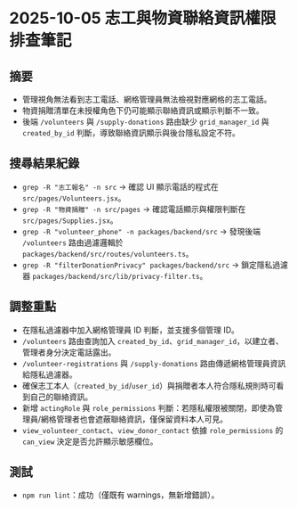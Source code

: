 # 2025-10-05 志工與物資聯絡資訊權限排查筆記

## 摘要
- 管理視角無法看到志工電話、網格管理員無法檢視對應網格的志工電話。
- 物資捐贈清單在未授權角色下仍可能顯示聯絡資訊或顯示判斷不一致。
- 後端 `/volunteers` 與 `/supply-donations` 路由缺少 `grid_manager_id` 與 `created_by_id` 判斷，導致聯絡資訊顯示與後台隱私設定不符。

## 搜尋結果紀錄
- `grep -R "志工報名" -n src` → 確認 UI 顯示電話的程式在 `src/pages/Volunteers.jsx`。
- `grep -R "物資捐贈" -n src/pages` → 確認電話顯示與權限判斷在 `src/pages/Supplies.jsx`。
- `grep -R "volunteer_phone" -n packages/backend/src` → 發現後端 `/volunteers` 路由過濾邏輯於 `packages/backend/src/routes/volunteers.ts`。
- `grep -R "filterDonationPrivacy" packages/backend/src` → 鎖定隱私過濾器 `packages/backend/src/lib/privacy-filter.ts`。

## 調整重點
- 在隱私過濾器中加入網格管理員 ID 判斷，並支援多個管理 ID。
- `/volunteers` 路由查詢加入 `created_by_id`、`grid_manager_id`，以建立者、管理者身分決定電話露出。
- `/volunteer-registrations` 與 `/supply-donations` 路由傳遞網格管理員資訊給隱私過濾器。
- 確保志工本人（`created_by_id`/`user_id`）與捐贈者本人符合隱私規則時可看到自己的聯絡資訊。
- 新增 `actingRole` 與 `role_permissions` 判斷：若隱私權限被關閉，即使為管理員/網格管理者也會遮蔽聯絡資訊，僅保留資料本人可見。
- `view_volunteer_contact`、`view_donor_contact` 依據 `role_permissions` 的 `can_view` 決定是否允許顯示敏感欄位。

## 測試
- `npm run lint`：成功（僅既有 warnings，無新增錯誤）。
